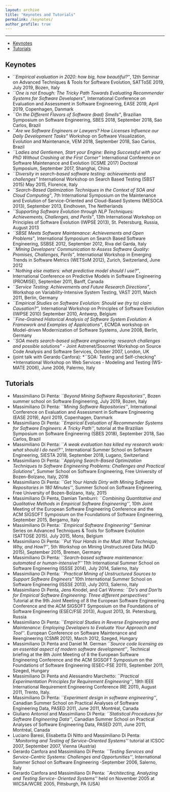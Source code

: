 ```yaml
---
layout: archive
title: "Keynotes and Tutorials"
permalink: /keynotes/
author_profile: true
---
```


---
* [Keynotes](#keynotes)
* [Tutorials](#tutorials)


## Keynotes
* *``Empirical evaluation in 2020: how big, how beautiful?"*, 12th Seminar on Advanced Techniques & Tools for Software Evolution, SATToSE 2019, July 2019, Bozen, Italy
*  *``One is not Enough: The Tricky Path Towards Evaluating Recommender Systems for Software Developers"*, International Conference on Evaluation and Assessment in Software Engineering, EASE 2019, April 2019, Copenhagen, Danmark
*  *``On the Different Flavors of Software (bad) Smells"*, Brazilian Symposium on Software Engineering, SBES 2018, September 2018, Sao Carlos, Brazil
*  *``Are we Software Engineers or Lawyers? How Licenses Influence our Daily Development Tasks"* Workshop on Software Visualization, Evolution and Maintenance, VEM 2018, September 2018, Sao Carlos, Brazil
*  *``Ladies and Gentlemen, Start your Engine: Being Successful with your PhD Without Crashing at the First Corner”* International Conference on Software Maintenance and Evolution (ICSME 2017) Doctoral Symposium, September 2017, Shanghai, China 
*  *``Diversity in search-based software testing: achievements and challenges”* International Workshop on Search Based Testing (SBST 2015) May 2015, Florence, Italy
*  *``Search-Based Optimization Techniques in the Context of SOA and Cloud Computing"*, 7th International Symposium on the Maintenance and Evolution of Service-Oriented and Cloud-Based Systems (MESOCA 2013), September 2013, Eindhoven, The Netherlands
*  *``Supporting Software Evolution through NLP Techniques: Achievements, Challenges, and Perils"*, 13th International Workshop on Principles of Software Evolution (IWPSE 2013), St. Petersburg, Russia, August 2013
*  *``SBSE Meets Software Maintenance: Achievements and Open Problems”*, International Symposium on Search Based Software Engineering, SSBSE 2012, September 2012, Riva del Garda, Italy
*  *``Mining Developers' Communication to Assess Software Quality: Promises, Challenges, Perils”*, International Workshop in Emerging Trends in Software Metrics (WETSoM 2012), Zurich, Switzerland, June 2012
*  *``Nothing else matters: what predictive model should I use?”*, International Conference on Predictive Models in Software Engineering (PROMISE), September 2011, Banff, Canada
*  *``Service Testing: Achievements and Future Research Directions”*, Workshop on Variability-Intensive System Testing, VAST 2011, March 2011, Berlin, Germany
*  *``Empirical Studies on Software Evolution: Should we (try to) claim Causation?"*, International Workshop on Principles of Software Evolution (IWPSE 2010) September 2010, Antwerp, Belgium
*  *``Fine-Grained Historical Analysis of Software System Evolution: A Framework and Examples of Applications"*, ECMDA workshop on Model-driven Modernization of Software Systems, June 2008, Berlin, Germany
*  *``SOA meets search-based software engineering: research challenges and possible solutions"* - Joint Astrenet/Sosornet Workshop on Source Code Analysis and Software Services, October 2007, London, UK
*  (joint talk with Gerardo Canfora): *``SOA: Testing and Self-checking" *International Workshop on Web Services - Modeling and Testing (WS-MATE 2006), June 2006, Palermo, Italy

## Tutorials
* Massimiliano Di Penta: *``Beyond Mining Software Repositories''*, Bozen summer school on Software Engineering, July 2019, Bozen, Italy
* Massimiliano Di Penta: *``Mining Software Repositories''*, International Conference on Evaluation and Assessment in Software Engineering (EASE 2019), April 2019, Copenhagen, Danmark
* Massimiliano Di Penta: *``Empirical Evaluation of Recommender Systems for Software Engineers: A Tricky Path''*, tutorial at the Brazilian Symposium on Software Engineering (SBES 2018), September 2018, Sao Carlos, Brazil
* Massimiliano Di Penta: *``A weak evaluation has killed my research work: what should I do next?''*, International Summer School on Software Engineering, SIESTA 2018, September 2018, Lugano, Switzerland
* Massimiliano Di Penta: *``Applying Search-Based Optimization Techniques to Software Engineering Problems: Challenges and Practical Solutions”*, Summer School on Software Engineering, Free University of Bozen-Bolzano, Italy, 2016
* Massimiliano Di Penta: *``Get Your Hands Dirty with Mining Software Repositories in 180 Minutes''*, Summer School on Software Engineering, Free University of Bozen-Bolzano, Italy, 2015
* Massimiliano Di Penta, Damian Tamburri: *``Combining Quantitative and Qualitative Methods in Empirical Software Engineering''*, 10th Joint Meeting of the European Software Engineering Conference and the ACM SIGSOFT Symposium on the Foundations of Software Engineering, September 2015, Bergamo, Italy
* Massimiliano Di Penta: *``Empirical Software Engineering''* Seminar Series on Advanced Techniques & Tools for Software Evolution (SATTOSE 2015), July 2015, Mons, Belgium
* Massimiliano Di Penta: *``Put Your Hands in the Mud: What Technique, Why, and How?''*, 5th Workshop on Mining Unstructured Data (MUD 2015), September 2015, Bremen, Germany
* Massimiliano Di Penta: *``Search-based software maintenance: automated or human-intensive?''* 11th International Summer School on Software Engineering (ISSSE 2014), July 2014, Salerno, Italy
* Massimiliano Di Penta: *``Practical Mining of Unstructured Sources to Support Software Engineers"* 10th International Summer School on Software Engineering (ISSSE 2013), July 2013, Salerno, Italy
* Massimiliano Di Penta, Jens Knodel, and Carl Worms: *``Do's and Don'ts for Empirical Software Engineering: Three different perspectives''* Tutorial at the 9th Joint Meeting of 8 the European Software Engineering Conference and the ACM SIGSOFT Symposium on the Foundations of Software Engineering (ESEC/FSE 2013), August 2013, St. Petersburg, Russia
* Massimiliano Di Penta: *``Empirical Studies in Reverse Engineering and Maintenance: Employing Developers to Evaluate Your Approach and Tool''*. European Conference on Software Maintenance and Reengineering (CSMR 2012), March 2012, Szeged, Hungary
* Massimiliano Di Penta and Daniel M. German *``Source code licensing as an essential aspect of modern software development''*,  Technical briefing at the 8th Joint Meeting of 8 the European Software Engineering Conference and the ACM SIGSOFT Symposium on the Foundations of Software Engineering (ESEC-FSE 2011), September 2011, Szeged, Hungary
* Massimiliano Di Penta and Alessandro Marchetto: *``Practical Experimentation Principles for Requirement Engineering''*, 19th IEEE International Requirement Engineering Conference (RE 2011), August 2011, Trento, Italy.
* Massimiliano Di Penta: *``Experiment design in software engineering''*, Canadian Summer School on Practical Analyses of Software Engineering Data, PASED 2011, June 2011, Montréal, Canada
* Giuliano Antoniol and Massimiliano Di Penta: *``Statistical Procedures for Software Engineering Data''*, Canadian Summer School on Practical Analyses of Software Engineering Data, PASED 2011, June 2011, Montréal, Canada
* Luciano Baresi, Elisabetta Di Nitto and Massimiliano Di Penta: *``Monitoring and Testing of Service-Oriented Systems''* tutorial at ICSOC 2007, September 2007, Vienna (Austria)
* Gerardo Canfora and Massimiliano Di Penta: *``Testing Services and Service-Centric Systems: Challenges and Opportunities''*, International Summer School on Software Engineering -September 2006, Salerno, Italy
* Gerardo Canfora and Massimiliano Di Penta: *``Architecting, Analyzing and Testing Service- Oriented Systems''* held on November 2005 at WICSA/WCRE 2005, Pittsburgh, PA (USA)
